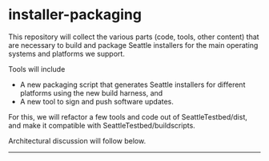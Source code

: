 # installer-packaging

This repository will collect the various parts (code, tools, other content) 
that are necessary to build and package Seattle installers for the main 
operating systems and platforms we support.

Tools will include
* A new packaging script that generates Seattle installers for different platforms 
using the new build harness, and
* A new tool to sign and push software updates.

For this, we will refactor a few tools and code out of SeattleTestbed/dist, 
and make it compatible with SeattleTestbed/buildscripts.

Architectural discussion will follow below.

------

